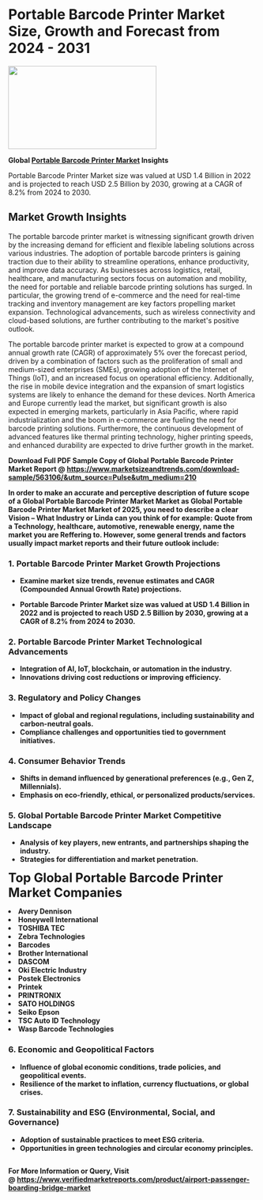<H1>Portable Barcode Printer Market Size, Growth and Forecast from 2024 - 2031</H1><img class="aligncenter size-medium wp-image-584254" src="https://thirdeyenews.in/wp-content/uploads/2024/09/Global-Market-Research-300x168.jpeg" alt="" width="300" height="168" /><p><strong>Global&nbsp;<a href="https://www.marketsizeandtrends.com/download-sample/563106/&amp;utm_source=Pulse&amp;utm_medium=210">Portable Barcode Printer Market</a> Insights</strong></p><p>Portable Barcode Printer Market size was valued at USD 1.4 Billion in 2022 and is projected to reach USD 2.5 Billion by 2030, growing at a CAGR of 8.2% from 2024 to 2030.</p><p><h2>Market Growth Insights</h2> <p>The portable barcode printer market is witnessing significant growth driven by the increasing demand for efficient and flexible labeling solutions across various industries. The adoption of portable barcode printers is gaining traction due to their ability to streamline operations, enhance productivity, and improve data accuracy. As businesses across logistics, retail, healthcare, and manufacturing sectors focus on automation and mobility, the need for portable and reliable barcode printing solutions has surged. In particular, the growing trend of e-commerce and the need for real-time tracking and inventory management are key factors propelling market expansion. Technological advancements, such as wireless connectivity and cloud-based solutions, are further contributing to the market's positive outlook.</p> <p><strong></strong></p> <p>The portable barcode printer market is expected to grow at a compound annual growth rate (CAGR) of approximately 5% over the forecast period, driven by a combination of factors such as the proliferation of small and medium-sized enterprises (SMEs), growing adoption of the Internet of Things (IoT), and an increased focus on operational efficiency. Additionally, the rise in mobile device integration and the expansion of smart logistics systems are likely to enhance the demand for these devices. North America and Europe currently lead the market, but significant growth is also expected in emerging markets, particularly in Asia Pacific, where rapid industrialization and the boom in e-commerce are fueling the need for barcode printing solutions. Furthermore, the continuous development of advanced features like thermal printing technology, higher printing speeds, and enhanced durability are expected to drive further growth in the market.</p> <p><strong></p><p><span class=""><strong>Download Full PDF Sample Copy of Global Portable Barcode Printer Market Report</strong> @ <a href="https://www.marketsizeandtrends.com/download-sample/563106/&amp;utm_source=Pulse&amp;utm_medium=210" target="_blank">https://www.marketsizeandtrends.com/download-sample/563106/&amp;utm_source=Pulse&amp;utm_medium=210</a></span></p><p>In order to make an accurate and perceptive description of future scope of a Global&nbsp;Portable Barcode Printer Market Market as Global&nbsp;Portable Barcode Printer Market Market of 2025, you need to describe a clear Vision &ndash; What Industry or Linda can you think of for example: Quote from a Technology, healthcare, automotive, renewable energy, name the market you are Reffering to. However, some general trends and factors usually impact market reports and their future outlook include:</p><h3>1.&nbsp;<strong>Portable Barcode Printer Market Growth Projections</strong></h3><ul><li>Examine market size trends, revenue estimates and CAGR (Compounded Annual Growth Rate) projections.</li><li><p>Portable Barcode Printer Market size was valued at USD 1.4 Billion in 2022 and is projected to reach USD 2.5 Billion by 2030, growing at a CAGR of 8.2% from 2024 to 2030.</p></li></ul><h3>2.&nbsp;<strong>Portable Barcode Printer Market Technological Advancements</strong></h3><ul><li>Integration of AI, IoT, blockchain, or automation in the industry.</li><li>Innovations driving cost reductions or improving efficiency.</li></ul><h3>3.&nbsp;<strong>Regulatory and Policy Changes</strong></h3><ul><li>Impact of global and regional regulations, including sustainability and carbon-neutral goals.</li><li>Compliance challenges and opportunities tied to government initiatives.</li></ul><h3>4.&nbsp;<strong>Consumer Behavior Trends</strong></h3><ul><li>Shifts in demand influenced by generational preferences (e.g., Gen Z, Millennials).</li><li>Emphasis on eco-friendly, ethical, or personalized products/services.</li></ul><h3>5.&nbsp;<strong>Global Portable Barcode Printer Market Competitive Landscape</strong></h3><ul><li>Analysis of key players, new entrants, and partnerships shaping the industry.</li><li>Strategies for differentiation and market penetration.</li></ul><p data-pm-slice="1 1 []"><span style="color: inherit; font-family: inherit; font-size: 25px;">Top Global Portable Barcode Printer Market Companies</span></p><div class="" data-test-id=""><p><li>Avery Dennison</li><li> Honeywell International</li><li> TOSHIBA TEC</li><li> Zebra Technologies</li><li> Barcodes</li><li> Brother International</li><li> DASCOM</li><li> Oki Electric Industry</li><li> Postek Electronics</li><li> Printek</li><li> PRINTRONIX</li><li> SATO HOLDINGS</li><li> Seiko Epson</li><li> TSC Auto ID Technology</li><li> Wasp Barcode Technologies</li></p></div><h3>6.&nbsp;<strong>Economic and Geopolitical Factors</strong></h3><ul><li>Influence of global economic conditions, trade policies, and geopolitical events.</li><li>Resilience of the market to inflation, currency fluctuations, or global crises.</li></ul><h3>7.&nbsp;<strong>Sustainability and ESG (Environmental, Social, and Governance)</strong></h3><ul><li>Adoption of sustainable practices to meet ESG criteria.</li><li>Opportunities in green technologies and circular economy principles.</li></ul><h2><strong style="font-size: 14px;">For More Information or Query, Visit @&nbsp;</strong><a style="background-color: #ffffff; font-size: 14px;" href="https://www.marketsizeandtrends.com/report/portable-barcode-printer-market/" target="_blank">https://www.verifiedmarketreports.com/product/airport-passenger-boarding-bridge-market</a></h2>

